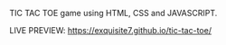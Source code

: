 TIC TAC TOE game using HTML, CSS and JAVASCRIPT.

LIVE PREVIEW: https://exquisite7.github.io/tic-tac-toe/
